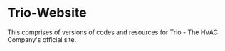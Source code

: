 # Trio-Website
This comprises of versions of codes and resources for Trio - The HVAC Company's official site.
